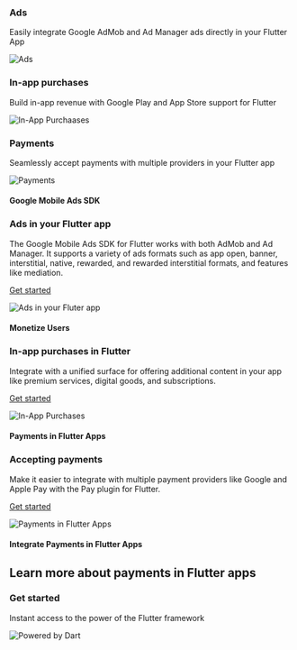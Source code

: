 ### Ads

Easily integrate Google AdMob and Ad Manager ads directly in your Flutter App

![Ads](https://storage.googleapis.com/cms-storage-bucket/17d4ce19457ca8896928.png)

### In-app purchases

Build in-app revenue with Google Play and App Store support for Flutter

![In-App Purchaases](https://storage.googleapis.com/cms-storage-bucket/2e98995671135b2bb9f3.png)

### Payments

Seamlessly accept payments with multiple providers in your Flutter app

![Payments](https://storage.googleapis.com/cms-storage-bucket/3e358cf44d3b2080d787.png)

#### Google Mobile Ads SDK

### Ads in your Flutter app

The Google Mobile Ads SDK for Flutter works with both AdMob and Ad Manager. It supports a variety of ads formats such as app open, banner, interstitial, native, rewarded, and rewarded interstitial formats, and features like mediation.

[Get started](https://pub.dev/packages/google_mobile_ads)

![Ads in your Fluter app](https://storage.googleapis.com/cms-storage-bucket/08384bc5791085f2cc0c.svg)

#### Monetize Users

### In-app purchases in Flutter

Integrate with a unified surface for offering additional content in your app like premium services, digital goods, and subscriptions.

[Get started](https://pub.dev/packages/in_app_purchase)

![In-App Purchases](https://storage.googleapis.com/cms-storage-bucket/b73451531b90b133f532.png)

#### Payments in Flutter Apps

### Accepting payments

Make it easier to integrate with multiple payment providers like Google and Apple Pay with the Pay plugin for Flutter.

[Get started](https://pub.dev/packages/pay)

![Payments in Flutter Apps](https://storage.googleapis.com/cms-storage-bucket/fa72fc576d061caa0f80.png)

#### Integrate Payments in Flutter Apps

## Learn more about payments in Flutter apps

### Get started

Instant access to the power of the Flutter framework

![Powered by Dart](https://storage.googleapis.com/cms-storage-bucket/72521e62275b24d3c37d.png)